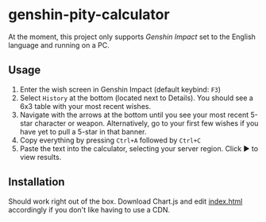 # genshin-pity-calculator
At the moment, this project only supports *Genshin Impact* set to the English language and running on a PC.

## Usage
1. Enter the wish screen in Genshin Impact (default keybind: `F3`)
2. Select `History` at the bottom (located next to Details). You should see a 6x3 table with your most recent wishes.
3. Navigate with the arrows at the bottom until you see your most recent 5-star character or weapon. Alternatively, go to your first few wishes if you have yet to pull a 5-star in that banner.
4. Copy everything by pressing `Ctrl+A` followed by `Ctrl+C`
5. Paste the text into the calculator, selecting your server region. Click ▶ to view results.

## Installation
Should work right out of the box. Download Chart.js and edit [index.html](index.html) accordingly if you don't like having to use a CDN.

